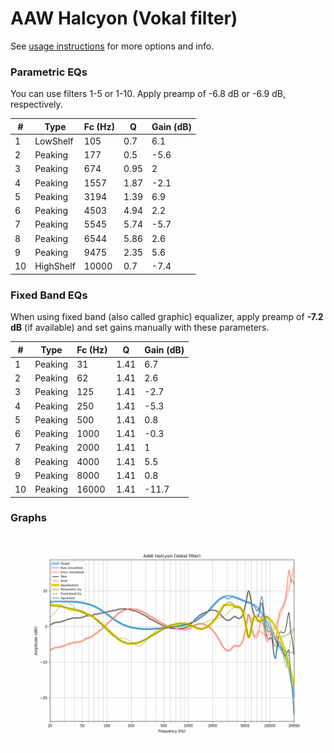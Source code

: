 # AAW Halcyon (Vokal filter)
See [usage instructions](https://github.com/jaakkopasanen/AutoEq#usage) for more options and info.

### Parametric EQs
You can use filters 1-5 or 1-10. Apply preamp of -6.8 dB or -6.9 dB, respectively.

|   # | Type      |   Fc (Hz) |    Q |   Gain (dB) |
|-----|-----------|-----------|------|-------------|
|   1 | LowShelf  |       105 | 0.7  |         6.1 |
|   2 | Peaking   |       177 | 0.5  |        -5.6 |
|   3 | Peaking   |       674 | 0.95 |         2   |
|   4 | Peaking   |      1557 | 1.87 |        -2.1 |
|   5 | Peaking   |      3194 | 1.39 |         6.9 |
|   6 | Peaking   |      4503 | 4.94 |         2.2 |
|   7 | Peaking   |      5545 | 5.74 |        -5.7 |
|   8 | Peaking   |      6544 | 5.86 |         2.6 |
|   9 | Peaking   |      9475 | 2.35 |         5.6 |
|  10 | HighShelf |     10000 | 0.7  |        -7.4 |

### Fixed Band EQs
When using fixed band (also called graphic) equalizer, apply preamp of **-7.2 dB** (if available) and set gains manually with these parameters.

|   # | Type    |   Fc (Hz) |    Q |   Gain (dB) |
|-----|---------|-----------|------|-------------|
|   1 | Peaking |        31 | 1.41 |         6.7 |
|   2 | Peaking |        62 | 1.41 |         2.6 |
|   3 | Peaking |       125 | 1.41 |        -2.7 |
|   4 | Peaking |       250 | 1.41 |        -5.3 |
|   5 | Peaking |       500 | 1.41 |         0.8 |
|   6 | Peaking |      1000 | 1.41 |        -0.3 |
|   7 | Peaking |      2000 | 1.41 |         1   |
|   8 | Peaking |      4000 | 1.41 |         5.5 |
|   9 | Peaking |      8000 | 1.41 |         0.8 |
|  10 | Peaking |     16000 | 1.41 |       -11.7 |

### Graphs
![](./AAW%20Halcyon%20(Vokal%20filter).png)
